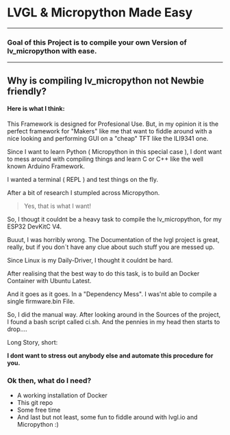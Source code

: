 # LVGL & Micropython Made Easy

---

### Goal of this Project is to compile your own Version of lv_micropython with ease.

---

## Why is compiling lv_micropython not Newbie friendly?

#### Here is what I think:

This Framework is designed for Profesional Use.
But, in my opinion it is the perfect framework for "Makers" like me
that want to fiddle around with a nice looking and performing GUI on
a "cheap" TFT like the ILI9341 one.

Since I want to learn Python ( Micropython in this special case ),
I dont want to mess around with compiling things and learn C or C++
like the well known Arduino Framework.

I wanted a terminal ( REPL ) and test things on the fly.

After a bit of research I stumpled across Micropython.

> Yes, that is what I want!

So, I thougt it couldnt be a heavy task to compile the lv_micropython,
for my ESP32 DevKitC V4.

Buuut, I was horribly wrong. The Documentation of the lvgl project is great,
really, but if you don´t have any clue about such stuff you are messed up.

Since Linux is my Daily-Driver, I thought it couldnt be hard.

After realising that the best way to do this task, is to build an Docker Container with Ubuntu Latest.

And it goes as it goes. In a "Dependency Mess".
I was'nt able to compile a single firmware.bin File.

So, I did the manual way. After looking around in the Sources of the project,
I found a bash script called ci.sh. And the pennies in my head then starts to drop....

Long Story, short:

**I dont want to stress out anybody else and automate this procedure for you.**

### Ok then, what do I need?

-   A working installation of Docker
-   This git repo
-   Some free time
-   And last but not least, some fun to fiddle around with lvgl.io and Micropython :)
